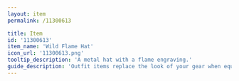 ```yaml
---
layout: item
permalink: /11300613

title: Item
id: '11300613'
item_name: 'Wild Flame Hat'
icon_url: '11300613.png'
tooltip_description: 'A metal hat with a flame engraving.'
guide_description: 'Outfit items replace the look of your gear when equipped.'
---
```

